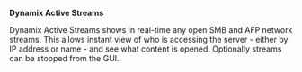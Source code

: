 **Dynamix Active Streams**

Dynamix Active Streams shows in real-time any open SMB and AFP network streams. This allows instant view of who is accessing the server - either by IP address or name - and see what content is opened.
Optionally streams can be stopped from the GUI.
